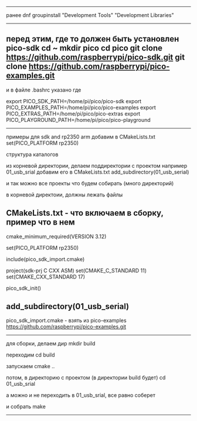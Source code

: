 --------
ранее
dnf groupinstall "Development Tools" "Development Libraries"

--------

перед этим, где то должен быть установлен pico-sdk
cd ~
mkdir pico
cd pico
git clone https://github.com/raspberrypi/pico-sdk.git
git clone https://github.com/raspberrypi/pico-examples.git
----------

и в файле .bashrc  указано где

export PICO_SDK_PATH=/home/pi/pico/pico-sdk
export PICO_EXAMPLES_PATH=/home/pi/pico/pico-examples
export PICO_EXTRAS_PATH=/home/pi/pico/pico-extras
export PICO_PLAYGROUND_PATH=/home/pi/pico/pico-playground

--------

примеры для sdk and rp2350 arm
добавим в CMakeLists.txt
set(PICO_PLATFORM rp2350)

структура каталогов

из корневой директории, делаем поддиректории с проектом
например 01_usb_srial
добавим его в CMakeLists.txt
add_subdirectory(01_usb_serial)

и так можно все проекты  что будем собирать (много директорий)


в корневой директоии, должны лежать файлы

CMakeLists.txt - что включаем в сборку, пример что в нем
--------------------------------------------------------------------------------------------
cmake_minimum_required(VERSION 3.12)

set(PICO_PLATFORM rp2350)

include(pico_sdk_import.cmake)

project(sdk-prj C CXX ASM)
set(CMAKE_C_STANDARD 11)
set(CMAKE_CXX_STANDARD 17)


pico_sdk_init()

add_subdirectory(01_usb_serial) 
--------------------------------------------------------------------------------------------

pico_sdk_import.cmake - взять из pico-examples https://github.com/raspberrypi/pico-examples.git

----------------------
для сборки, 
делаем дир
mkdir build

переходим
cd build

запускаем
cmake ..


потом, в директорию с проектом (в директории build будет)
cd 01_usb_srial

а можно и не переходить в 01_usb_srial, все равно соберет

и собрать
make

--------------------------
